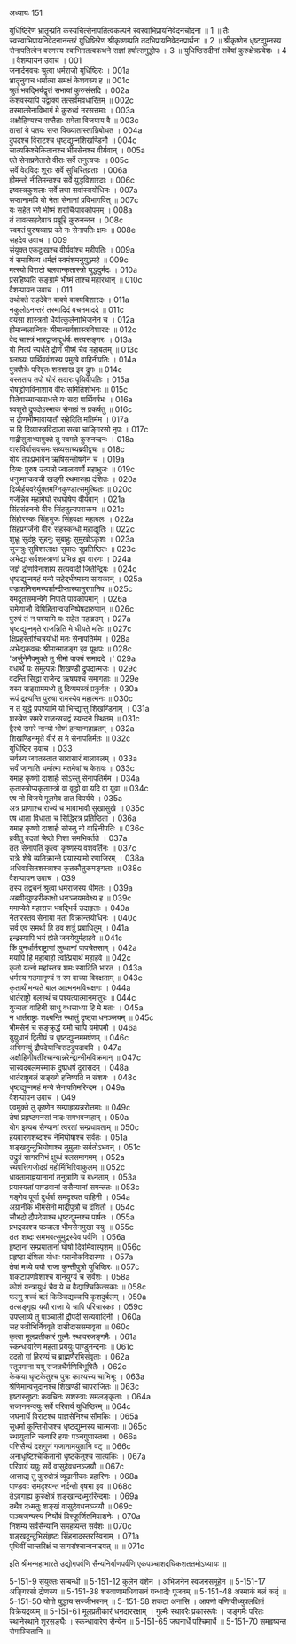 अध्यायः 151

युधिष्ठिरेण भ्रातॄन्प्रति कस्यचित्सेनापतित्वकल्पने स्वस्वाभिप्रायनिवेदनचोदना ॥ 1 ॥ तैः स्वस्वाभिप्रायनिवेदनानन्तरं युधिष्ठिरेण श्रीकृष्णम्प्रति तदभिप्रायनिवेदनप्रार्थना ॥ 2 ॥ श्रीकृष्णेन धृष्टद्युम्नस्य सेनापतित्वेन वरणस्य स्वाभिमतत्वकथने राज्ञां हर्षात्समुद्धोपः ॥ 3 ॥ युधिष्ठिरादीनां सर्वेषां कुरुक्षेत्रप्रवेशः ॥ 4 ॥
वैशम्पायन उवाच ।	001    
जनार्दनवचः श्रुत्वा धर्मराजो युधिष्ठिरः ।	001a  
भ्रातॄनुवाच धर्मात्मा समक्षं केशवस्य ह ॥	001c  
श्रुतं भवद्भिर्यद्वृत्तं सभायां कुरुसंसदि ।	002a  
केशवस्यापि यद्वाक्यं तत्सर्वमवधारितम् ॥	002c  
तस्मात्सेनाविभागं मे कुरुध्वं नरसत्तमाः ।	003a  
अक्षौहिण्यश्च सप्तैताः समेता विजयाय वै ॥	003c  
तासां ये पतयः सप्त विख्यातास्तान्निबोधत ।	004a  
द्रुपदश्च विराटश्च धृष्टद्युम्नशिखण्डिनौ ॥	004c  
सात्यकिश्चेकितानश्च भीमसेनश्च वीर्यवान् ।	005a  
एते सेनाप्रणेतारो वीराः सर्वे तनुत्यजः ॥	005c  
सर्वे वेदविदः शूराः सर्वे सुचिरितव्रताः ।	006a  
ह्रीमन्तो नीतिमन्तश्च सर्वे युद्धविशारदाः ॥	006c  
इष्वस्त्रकुशलाः सर्वे तथा सर्वास्त्रयोधिनः ।	007a  
सप्तानामपि यो नेता सेनानां प्रविभागवित् ॥	007c  
यः सहेत रणे भीष्मं शरार्चिःपावकोपमम् ।	008a  
तं तावत्सहदेवात्र प्रब्रूहि कुरुनन्दन ।	008c  
स्वमतं पुरुषव्याघ्र को नः सेनापतिः क्षमः ॥	008e   
सहदेव उवाच ।	009    
संयुक्त एकदुःखश्च वीर्यवांश्च महीपतिः ।	009a  
यं समाश्रित्य धर्मज्ञं स्वमंशमनुयुञ्ज्महे ॥	009c  
मत्स्यो विराटो बलवान्कृतास्त्रो युद्धदुर्मदः ।	010a  
प्रसहिष्यति सङ्ग्रामे भीष्मं तांश्च महारथान् ॥	010c  
वैशम्पायन उवाच ।	011    
तथोक्ते सहदेवेन वाक्ये वाक्यविशारदः ।	011a  
नकुलोऽनन्तरं तस्मादिदं वचनमाददे ॥	011c  
वयसा शास्त्रतो धैर्यात्कुलेनाभिजनेन च ।	012a  
ह्रीमान्बलान्वितः श्रीमान्सर्वशास्त्रविशारदः ॥	012c  
वेद चास्त्रं भारद्वाजाद्दुर्धर्षः सत्यसङ्गरः ।	013a  
यो नित्यं स्पर्धते द्रोणं भीष्मं चैव महाबलम् ॥	013c  
श्लाघ्यः पार्थिववंशस्य प्रमुखे वाहिनीपतिः ।	014a  
पुत्रपौत्रेः परिवृतः शतशाख इव द्रुमः ॥	014c  
यस्तताप तपो घोरं सदारः पृथिवीपतिः ।	015a  
रोषाद्द्रोणविनाशाय वीरः समितिशोभनः ॥	015c  
पितेवास्मान्समाधत्ते यः सदा पार्थिवर्षभः ।	016a  
श्वशुरो द्रुपदोऽस्माकं सेनाग्रं स प्रकर्षतु ॥	016c  
स द्रोणभीष्मावायातौ सहेदिति मतिर्मम ।	017a  
स हि दिव्यास्त्रविद्राजा सखा चाङ्गिरसो नृपः ॥	017c  
माद्रीसुताभ्यामुक्ते तु स्वमते कुरुनन्दनः ।	018a  
वासविर्वासवसमः सव्यसाच्यब्रवीद्वचः ॥	018c  
योयं तपःप्रभावेन ऋषिसन्तोषणेन च ।	019a  
दिव्यः पुरुष उत्पन्नो ज्वालावर्णो महाभुजः ॥	019c  
धनुष्मान्कवची खड्गी रथमारुह्य दंशितः ।	020a  
दिव्यैर्हयवरैर्युक्तमग्निकुण्डात्समुत्थितः ॥	020c  
गर्जन्निव महामेघो रथघोषेण वीर्यवान् ।	021a  
सिंहसंहननो वीरः सिंहतुल्यपराक्रमः ॥	021c  
सिंहोरस्कः सिंहभुजः सिंहवक्षा महाबलः ।	022a  
सिंहप्रगर्जनो वीरः संहस्कन्धो महाद्युतिः ॥	022c  
शुभ्रूः सुदंष्ट्रः सुहनुः सुबाहुः सुमुखोऽकृशः ।	023a  
सुजत्रुः सुविशालाक्षः सुपादः सुप्रतिष्ठितः ॥	023c  
अभेद्यः सर्वशस्त्राणां प्रभिन्न इव वारणः ।	024a  
जज्ञे द्रोणविनाशाय सत्यवादी जितेन्द्रियः ॥	024c  
धृष्टद्युम्नमहं मन्ये सहेद्भीष्मस्य सायकान् ।	025a  
वज्राशनिसमस्पर्शान्दीप्तास्यानुरगानिव ॥	025c  
यमदूतसमान्वेगे निपाते पावकोपमान् ।	026a  
रामेणाजौ विषिहितान्वज्रनिष्पेषदारुणान् ॥	026c  
पुरुषं तं न पश्यामि यः सहेत महाव्रतम् ।	027a  
धृष्टद्युम्नमृते राजन्निति मे धीयते मतिः ॥	027c  
क्षिप्रहस्तश्चित्रयोधी मतः सेनापतिर्मम ।	028a  
अभेद्यकवचः श्रीमान्मातङ्ग इव यूथपः ॥	028c  
\'अर्जुनेनैवमुक्ते तु भीमो वाक्यं समाददे ।\'	029a  
वधार्थं यः समुत्पन्नः शिखण्डी द्रुपदात्मजः ।	029c  
वदन्ति सिद्धा राजेन्द्र ऋषयश्च समागताः ॥	029e   
यस्य सङ्ग्राममध्ये तु दिव्यमस्त्रं प्रकुर्वतः ।	030a  
रूपं द्रक्ष्यन्ति पुरुषा रामस्येव महात्मनः ॥	030c  
न तं युद्धे प्रपश्यामि यो भिन्द्यात्तु शिखण्डिनाम् ।	031a  
शस्त्रेण समरे राजन्सन्नद्वं स्यन्दने स्थितम् ॥	031c  
द्वैरथे समरे नान्यो भीष्मं हन्यान्महाव्रतम् ।	032a  
शिखण्डिनमृते वीरं स मे सेनापतिर्मतः ॥	032c  
युधिष्ठिर उवाच ।	033    
सर्वस्य जगतस्तात सारासारं बालाबलम् ।	033a  
सर्वं जानाति धर्मात्मा मतमेषां च केशवः ॥	033c  
यमाह कृष्णो दाशार्हः सोऽस्तु सेनापतिर्मम ।	034a  
कृतास्त्रोप्यकृतास्त्रो वा वृद्धो वा यदि वा युवा ॥	034c  
एष नो विजये मूलमेष तात विपर्यये ।	035a  
अत्र प्राणाश्च राज्यं च भावाभावौ सुखासुखे ॥	035c  
एष धाता विधाता च सिद्धिरत्र प्रतिष्ठिता ।	036a  
यमाह कृष्णो दाशार्हः सोस्तु नो वाहिनीपतिः ॥	036c  
ब्रवीतु वदतां श्रेष्ठो निशा समभिवर्तते ।	037a  
ततः सेनापतिं कृत्वा कृष्णस्य वशवर्तिनः ॥	037c  
रात्रेः शेषे व्यतिक्रान्ते प्रयास्यामो रणाजिरम् ।	038a  
अधिवासितशस्त्राश्च कृतकौतुकमङ्गलाः ॥	038c  
वैशम्पायन उवाच ।	039    
तस्य तद्वचनं श्रुत्वा धर्मराजस्य धीमतः ।	039a  
अब्रवीत्पुण्डरीकाक्षो धनञ्जयमवेक्ष्य ह ॥	039c  
ममाप्येते महाराज भवद्भिर्य उदाहृताः ।	040a  
नेतारस्तव सेनाया मता विक्रान्तयोधिनः ॥	040c  
सर्व एव समर्था हि तव शत्रुं प्रबाधितुम् ।	041a  
इन्द्रस्यापि भयं ह्येते जनयेयुर्महाहवे ॥	041c  
किं पुनर्धार्तराष्ट्राणां लुब्धानां पापचेतसाम् ।	042a  
मयापि हि महाबाहो त्वत्प्रियार्थं महाहवे ॥	042c  
कृतो यत्नो महांस्तत्र शमः स्यादिति भारत ।	043a  
धर्मस्य गतमानृण्यं न स्म वाच्या विवक्षताम् ॥	043c  
कृतार्थं मन्यते बाल आत्मनमविचक्षणः ।	044a  
धार्तराष्ट्रो बलस्थं च पश्यत्यात्मानमातुरः ॥	044c  
युज्यतां वाहिनी साधु वधसाध्या हि मे मताः ।	045a  
न धार्तराष्ट्राः शक्ष्यन्ति स्थातुं दृष्ट्वा धनञ्जयम् ॥	045c  
भीमसेनं च सङ्क्रुद्धं यमौ चापि यमोपमौ ।	046a  
युयुधानं द्वितीयं च धृष्टद्युम्नममर्षणम् ॥	046c  
अभिमन्युं द्रौपदेयान्विराटद्रुपदावपि ।	047a  
अक्षौहिणीपतींश्चान्यान्नरेन्द्रान्भीमविक्रमान् ॥	047c  
सारवद्बलमस्माकं दुष्प्रधर्षं दुरासदम् ।	048a  
धार्तराष्ट्रबलं सङ्ख्ये हनिष्यति न संशयः ॥	048c  
धृष्टद्युम्नमहं मन्ये सेनापतिमरिन्दम ।	049a  
वैशम्पायन उवाच ।	049    
एवमुक्ते तु कृष्णेन सम्प्राहृष्यन्नरोत्तमाः ॥	049c  
तेषां प्रहृष्टमनसां नादः समभवन्महान् ।	050a  
योग इत्यथ सैन्यानां त्वरतां सम्प्रधावताम् ॥	050c  
हयवारणशब्दाश्च नेमिघोषाश्च सर्वतः ।	051a  
शङ्खदुन्दुभिघोषाश्च तुमुलाः सर्वतोऽभवन् ॥	051c  
तद्रुग्रं सागरनिभं क्षुब्धं बलसमागमम् ।	052a  
रथपत्तिगजोदग्रं महोर्मिभिरिवाकुलम् ॥	052c  
धावतामाह्वयानानां तनुत्राणि च बध्नताम् ।	053a  
प्रयास्यतां पाण्डवानां ससैन्यानां समन्ततः ॥	053c  
गङ्गेव पूर्णा दुर्धर्षा समदृश्यत वाहिनी ।	054a  
अग्रानीके भीमसेनो माद्रीपुत्रौ च दंशितौ ॥	054c  
सौभद्रो द्रौपदेयाश्च धृष्टद्युम्नश्च पार्षतः ।	055a  
प्रभद्रकाश्च पञ्चाला भीमसेनमुखा ययुः ॥	055c  
ततः शब्दः समभवत्सुमुद्रस्येव पर्वणि ।	056a  
हृष्टानां सम्प्रयातानां घोषो दिवमिवास्पृशम् ॥	056c  
प्रहृष्टा दंशिता योधाः परानीकविदारणाः ।	057a  
तेषां मध्ये ययौ राजा कुन्तीपुत्रो युधिष्ठिरः ॥	057c  
शकटापणवेशाश्च यानयुग्यं च सर्वशः ।	058a  
कोशं यन्त्रायुधं चैव ये च वैद्याश्चिकित्सकाः ॥	058c  
फल्गु यच्चं बलं किञ्चिद्यच्चापि कृशदुर्बलम् ।	059a  
तत्सङ्गृह्य ययौ राजा ये चापि परिचारकाः ॥	059c  
उपप्लाव्ये तु पाञ्चाली द्रौपदी सत्यवादिनी ।	060a  
सह स्त्रीभिर्निववृते दासीदाससमावृता ॥	060c  
कृत्वा मूलप्रतीकारं गुल्मैः स्थावरजङ्गमैः ।	061a  
स्कन्धावारेण महता प्रययुः पाण्डुनन्दनाः ॥	061c  
ददतो गां हिरण्यं च ब्राह्मणैरभिसंवृताः ।	062a  
स्तूयमाना ययू राजन्रथैर्मणिविभूषितैः ॥	062c  
केकया धृष्टकेतुश्च पुत्रः काश्यस्य चाभिभूः ।	063a  
श्रेणिमान्वसुदानश्च शिखण्डी चापराजितः ॥	063c  
हृष्टास्तुष्टाः कवचिनः सशस्त्राः समलङ्कृताः ।	064a  
राजानमन्वयुः सर्वे परिवार्य युधिष्ठिरम् ॥	064c  
जघनार्धे विराटश्च याज्ञसेनिश्च सौमकिः ।	065a  
सुधर्मा कुन्तिभोजश्च धृष्टद्युम्नस्य चात्मजाः ॥	065c  
रथायुतानि चत्वारि हयाः पञ्चगुणास्तथा ।	066a  
पत्तिसैन्यं दशगुणं गजानामयुतानि षट् ॥	066c  
अनाधृष्टिश्चेकितानो धृष्टकेतुश्च सात्यकिः ।	067a  
परिवार्य ययुः सर्वे वासुदेवधनञ्जयौ ॥	067c  
आसाद्य तु कुरुक्षेत्रं व्यूढानीकाः प्रहारिणः ।	068a  
पाण्डवाः समदृश्यन्त नर्दन्तो वृषभा इव ॥	068c  
तेऽवगाह्य कुरुक्षेत्रं शङ्खान्दध्मुररिन्दमाः ।	069a  
तथैव दध्मतुः शङ्खं वासुदेवधनञ्जयौ ॥	069c  
पाञ्चजन्यस्य निर्घोषं विस्फूर्जितमिवाशनेः ।	070a  
निशम्य सर्वसैन्यानि समहष्यन्त सर्वशः ॥	070c  
शङ्खदुन्दुभिसंहृष्टः सिंहनादस्तरस्विनाम् ।	071a  
पृथिवीं चान्तरिक्षं च सागरांश्चान्वनादयत् ॥ ॥	071c  

इति श्रीमन्महाभारते उद्योगपर्वणि सैन्यनिर्याणपर्वणि एकपञ्चाशदधिकशततमोऽध्यायः ॥

5-151-9 संयुक्तः सम्बन्धी ॥ 5-151-12 कुलेन वंशेन । अभिजनेन स्वजनसमूहेन ॥ 5-151-17 अङ्गिरसो द्रोणस्य ॥ 5-151-38 शस्त्राणामधिवासनं गन्धाद्यैः पूजनम् ॥ 5-151-48 अस्माकं बलं कर्तृ ॥ 5-151-50 योगो युद्धाय सज्जीभवनम् ॥ 5-151-58 शकटा अनांसि । आपणो वणिग्वीथ्युपलक्षितं विक्रेयद्रव्यम् ॥ 5-151-61 मूलप्रतीकारं धनदाररक्षाम् । गुल्मैः स्थावरैः प्रकाररूपैः । जङ्गमैः परितः स्थानेस्थाने शूरसङ्घैः । स्कन्धावारेण सैन्येन ॥ 5-151-65 जघनार्धे पश्चिमार्धे ॥ 5-151-70 समहृष्यन्त रोमाञ्चितानि ॥
